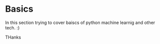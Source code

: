 # Basics

In this section trying to cover baiscs of python machine learnig and other tech. :)

THanks
